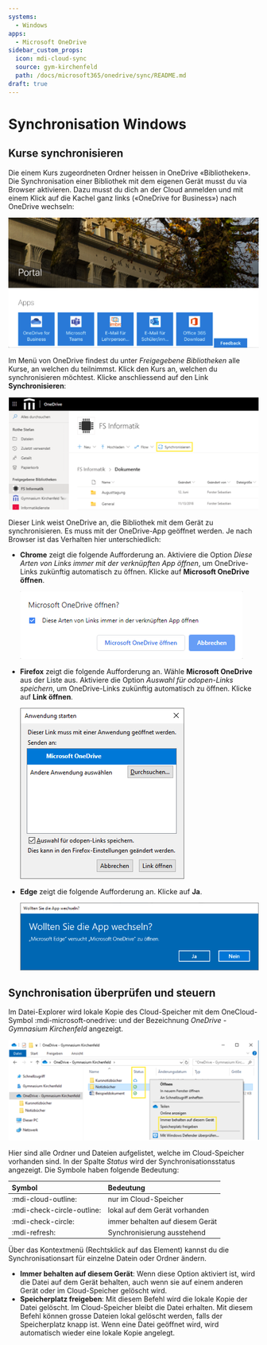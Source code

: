 ```yaml
---
systems:
  - Windows
apps:
  - Microsoft OneDrive
sidebar_custom_props:
  icon: mdi-cloud-sync
  source: gym-kirchenfeld
  path: /docs/microsoft365/onedrive/sync/README.md
draft: true
---
```


# Synchronisation Windows



## Kurse synchronisieren

Die einem Kurs zugeordneten Ordner heissen in OneDrive «Bibliotheken». Die Synchronisation einer Bibliothek mit dem eigenen Gerät musst du via Browser aktivieren. Dazu musst du dich an der Cloud anmelden und mit einem Klick auf die Kachel ganz links («OneDrive for Business») nach OneDrive wechseln:

![](./images/cloud-link-onedrive.png)

Im Menü von OneDrive findest du unter _Freigegebene Bibliotheken_ alle Kurse, an welchen du teilnimmst. Klick den Kurs an, welchen du synchronisieren möchtest. Klicke anschliessend auf den Link __Synchronisieren__:

![](./images/onedrive-course-sync.svg)

Dieser Link weist OneDrive an, die Bibliothek mit dem Gerät zu synchronisieren. Es muss mit der OneDrive-App geöffnet werden. Je nach Browser ist das Verhalten hier unterschiedlich:


- **Chrome** zeigt die folgende Aufforderung an. Aktiviere die Option _Diese Arten von Links immer mit der verknüpften App öffnen_, um OneDrive-Links zukünftig automatisch zu öffnen. Klicke auf __Microsoft OneDrive öffnen__.

    ![Aufforderung in Chrome](./images/onedrive-course-sync-chrome.png)

- **Firefox** zeigt die folgende Aufforderung an. Wähle __Microsoft OneDrive__ aus der Liste aus. Aktiviere die Option _Auswahl für odopen-Links speichern_, um OneDrive-Links zukünftig automatisch zu öffnen. Klicke auf __Link öffnen__.

    ![Aufforderung in Firefox](./images/onedrive-course-sync-firefox.png)

- **Edge** zeigt die folgende Aufforderung an. Klicke auf __Ja__.

    ![Aufforderung in Edge](./images/onedrive-course-sync-edge.png)

## Synchronisation überprüfen und steuern

Im Datei-Explorer wird lokale Kopie des Cloud-Speicher mit dem OneCloud-Symbol :mdi-microsoft-onedrive: und der Bezeichnung _OneDrive - Gymnasium Kirchenfeld_ angezeigt.

![](./images/onedrive-win-manage.svg)

Hier sind alle Ordner und Dateien aufgelistet, welche im Cloud-Speicher vorhanden sind. In der Spalte _Status_ wird der Synchronisationsstatus angezeigt. Die Symbole haben folgende Bedeutung:

| Symbol                     | Bedeutung                       |
| :------------------------- | :------------------------------ |
| :mdi-cloud-outline:        | nur im Cloud-Speicher           |
| :mdi-check-circle-outline: | lokal auf dem Gerät vorhanden   |
| :mdi-check-circle:         | immer behalten auf diesem Gerät |
| :mdi-refresh:              | Synchronisierung ausstehend     |

Über das Kontextmenü (Rechtsklick auf das Element) kannst du die Synchronisationsart für einzelne Datein oder Ordner ändern.

- __Immer behalten auf diesem Gerät__: Wenn diese Option aktiviert ist, wird die Datei  auf dem Gerät behalten, auch wenn sie auf einem anderen Gerät oder im Cloud-Speicher gelöscht wird.
- __Speicherplatz freigeben__: Mit diesem Befehl wird die lokale Kopie der Datei gelöscht. Im Cloud-Speicher bleibt die Datei erhalten. Mit diesem Befehl können grosse Dateien lokal gelöscht werden, falls der Speicherplatz knapp ist. Wenn eine Datei geöffnet wird, wird automatisch wieder eine lokale Kopie angelegt.
